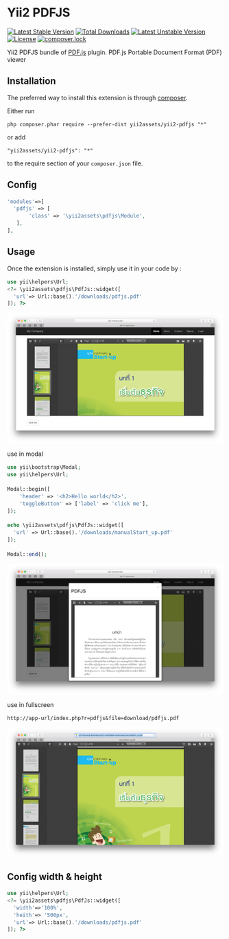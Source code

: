 Yii2 PDFJS
==========
[![Latest Stable Version](https://poser.pugx.org/yii2assets/yii2-pdfjs/v/stable)](https://packagist.org/packages/yii2assets/yii2-pdfjs) [![Total Downloads](https://poser.pugx.org/yii2assets/yii2-pdfjs/downloads)](https://packagist.org/packages/yii2assets/yii2-pdfjs) [![Latest Unstable Version](https://poser.pugx.org/yii2assets/yii2-pdfjs/v/unstable)](https://packagist.org/packages/yii2assets/yii2-pdfjs) [![License](https://poser.pugx.org/yii2assets/yii2-pdfjs/license)](https://packagist.org/packages/yii2assets/yii2-pdfjs) [![composer.lock](https://poser.pugx.org/yii2assets/yii2-pdfjs/composerlock)](https://packagist.org/packages/yii2assets/yii2-pdfjs)

Yii2 PDFJS bundle of [PDF.js](https://mozilla.github.io/pdf.js/) plugin. PDF.js Portable Document Format (PDF) viewer

Installation
------------

The preferred way to install this extension is through [composer](http://getcomposer.org/download/).

Either run

```
php composer.phar require --prefer-dist yii2assets/yii2-pdfjs "*"
```

or add

```
"yii2assets/yii2-pdfjs": "*"
```

to the require section of your `composer.json` file.

Config
-----

```php
'modules'=>[
  'pdfjs' => [
       'class' => '\yii2assets\pdfjs\Module',
   ],
],
```

Usage
-----

Once the extension is installed, simply use it in your code by  :

```php
use yii\helpers\Url;
<?= \yii2assets\pdfjs\PdfJs::widget([
  'url'=> Url::base().'/downloads/pdfjs.pdf'
]); ?>
```
![](docs/images/pdfjs1.png)

use in modal

```php
use yii\bootstrap\Modal;
use yii\helpers\Url;

Modal::begin([
    'header' => '<h2>Hello world</h2>',
    'toggleButton' => ['label' => 'click me'],
]);

echo \yii2assets\pdfjs\PdfJs::widget([
  'url' => Url::base().'/downloads/manualStart_up.pdf'
]);

Modal::end();

```
![](docs/images/pdfjs2.png)

use in fullscreen

```
http://app-url/index.php?r=pdfjs&file=download/pdfjs.pdf
```
![](docs/images/pdfjs3.png)


Config width & height
-----
```php
use yii\helpers\Url;
<?= \yii2assets\pdfjs\PdfJs::widget([
  'width'=>'100%',
  'heith'=> '500px',
  'url'=> Url::base().'/downloads/pdfjs.pdf'
]); ?>
```
